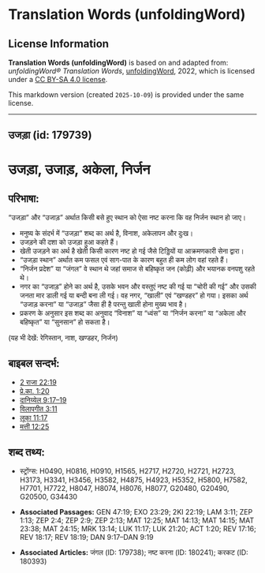 # Translation Words (unfoldingWord)

## License Information

**Translation Words (unfoldingWord)** is based on and adapted from: _unfoldingWord® Translation Words_, [unfoldingWord](https://unfoldingword.org/utw), 2022, which is licensed under a [CC BY-SA 4.0 license](https://creativecommons.org/licenses/by-sa/4.0/legalcode.en).

This markdown version (created `2025-10-09`) is provided under the same license.



--------------------------------

## उजड़ा (id: 179739)

उजड़ा, उजाड़, अकेला, निर्जन
==========================

परिभाषा:
--------

“उजड़ा” और “उजाड़” अर्थात किसी बसे हुए स्थान को ऐसा नष्ट करना कि वह निर्जन स्थान हो जाए।

* मनुष्य के संदर्भ में “उजड़ा” शब्द का अर्थ है, विनाश, अकेलापन और दुःख।
* उजड़ने की दशा को उजड़ा हुआ कहते हैं।
* खेती उजड़ने का अर्थ है खेती किसी कारण नष्ट हो गई जैसे टिड्डियों या आक्रमणकारी सेना द्वारा।
* “उजड़ा स्थान” अर्थात कम फसल एवं साग\-पात के कारण बहुत ही कम लोग वहां रहते हैं।
* “निर्जन प्रदेश” या “जंगल” वे स्थान थे जहां समाज से बहिष्कृत जन (कोढ़ी) और भयानक वनपशु रहते थे।
* नगर का “उजाड़” होने का अर्थ है, उसके भवन और वस्तुएं नष्ट की गई या “चोरी की गई” और उसकी जनता मार डाली गई या बन्दी बना ली गई। वह नगर, “खाली” एवं “खण्डहर” हो गया। इसका अर्थ “उजाड़ करना” या “उजाड़” जैसा ही है परन्तु खाली होना मुख्य भाव है।
* प्रकरण के अनुसार इस शब्द का अनुवाद “विनाश” या “ध्वंस” या “निर्जन करना” या “अकेला और बहिष्कृत” या “सुनसान” हो सकता है।

(यह भी देखें: रेगिस्तान, नाश, खण्डहर, निर्जन)

बाइबल सन्दर्भ:
--------------

* [2 राजा 22:19](https://ref.ly/2Kgs0:0)
* [प्रे.का. 1:20](https://ref.ly/Acts1:20)
* [दानिय्येल 9:17–19](https://ref.ly/Dan9:17-Dan9:19)
* [विलापगीत 3:11](https://ref.ly/Lam3:11)
* [लूका 11:17](https://ref.ly/Luke11:17)
* [मत्ती 12:25](https://ref.ly/Matt12:25)

शब्द तथ्य:
----------

* स्ट्रोंग्स: H0490, H0816, H0910, H1565, H2717, H2720, H2721, H2723, H3173, H3341, H3456, H3582, H4875, H4923, H5352, H5800, H7582, H7701, H7722, H8047, H8074, H8076, H8077, G20480, G20490, G20500, G34430

* **Associated Passages:** GEN 47:19; EXO 23:29; 2KI 22:19; LAM 3:11; ZEP 1:13; ZEP 2:4; ZEP 2:9; ZEP 2:13; MAT 12:25; MAT 14:13; MAT 14:15; MAT 23:38; MAT 24:15; MRK 13:14; LUK 11:17; LUK 21:20; ACT 1:20; REV 17:16; REV 18:17; REV 18:19; DAN 9:17–DAN 9:19
* **Associated Articles:** जंगल (ID: 179738); नष्ट करना (ID: 180241); करकट (ID: 180393)

